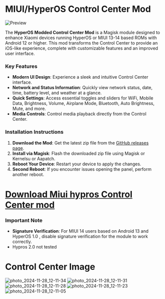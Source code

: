 # MIUI/HyperOS Control Center Mod
![Preview](https://github.com/user-attachments/assets/0917bbe2-bb56-480a-b4f3-fffbd2d1fbf4)

The **HyperOS Modded Control Center Mod** is a Magisk module designed to enhance Xiaomi devices running HyperOS or MIUI 13-14 based ROMs with Android 12 or higher. This mod transforms the Control Center to provide an iOS-like experience, complete with customizable features and an improved user interface.

### Key Features

- **Modern UI Design**: Experience a sleek and intuitive Control Center interface.
- **Network and Status Information**: Quickly view network status, date, time, battery level, and weather at a glance.
- **Quick Settings**: Access essential toggles and sliders for WiFi, Mobile Data, Brightness, Volume, Airplane Mode, Bluetooth, Auto Brightness, Mute, and more.
- **Media Controls**: Control media playback directly from the Control Center.

### Installation Instructions

1. **Download the Mod**: Get the latest zip file from the [GitHub releases page](https://github.com/alex5402/Miui-hypros-ControlCenter-mod/releases).
2. **Install via Magisk**: Flash the downloaded zip file using Magisk or Kernelsu or Aapatch.
3. **Reboot Your Device**: Restart your device to apply the changes.
4. **Second Reboot**: If you encounter issues opening the panel, perform another reboot.

# [Download Miui hypros Control Center mod](https://github.com/alex5402/Miui-hypros-ControlCenter-mod/releases)

### Important Note

- **Signature Verification**: For MIUI 14 users based on Android 13 and HyperOS 1.0 , disable signature verification for the module to work correctly.
- Hypros 2.0 not tested

# Control Center Image
![photo_2024-11-28_12-11-34](https://github.com/user-attachments/assets/1cec44b4-f752-42d6-969e-f88d7416bfa3)
![photo_2024-11-28_12-11-31](https://github.com/user-attachments/assets/68840215-2ef5-492d-978f-01ae754e4363)
![photo_2024-11-28_12-11-28](https://github.com/user-attachments/assets/09057e7a-5156-4ed5-a0e8-b16cb61d6c82)
![photo_2024-11-28_12-11-23](https://github.com/user-attachments/assets/ac512424-924e-4cfd-be4a-6dff20b630ea)
![photo_2024-11-28_12-11-05](https://github.com/user-attachments/assets/16e4dd33-9620-48a2-b16f-da630c7f8880)
